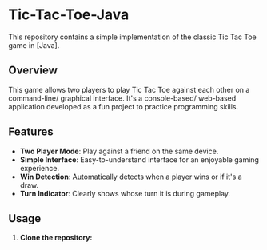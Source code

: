# Tic-Tac-Toe-Java
This repository contains a simple implementation of the classic Tic Tac Toe game in [Java].

## Overview

This game allows two players to play Tic Tac Toe against each other on a command-line/ graphical interface. It's a console-based/ web-based application developed as a fun project to practice programming skills.

## Features

- **Two Player Mode**: Play against a friend on the same device.
- **Simple Interface**: Easy-to-understand interface for an enjoyable gaming experience.
- **Win Detection**: Automatically detects when a player wins or if it's a draw.
- **Turn Indicator**: Clearly shows whose turn it is during gameplay.

## Usage

1. **Clone the repository:**

